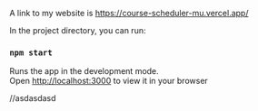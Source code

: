 
A link to my website is https://course-scheduler-mu.vercel.app/


In the project directory, you can run:

### `npm start`

Runs the app in the development mode.\
Open [http://localhost:3000](http://localhost:3000) to view it in your browser

//asdasdasd
